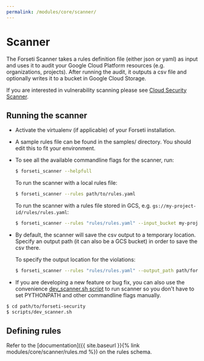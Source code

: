 ```yaml
---
permalink: /modules/core/scanner/
---
```

# Scanner

The Forseti Scanner takes a rules definition file (either json or
yaml) as input and uses it to audit your Google Cloud Platform resources (e.g.
organizations, projects). After running the audit, it outputs a csv file and
optionally writes it to a bucket in Google Cloud Storage.

If you are interested in vulnerability scanning please see [Cloud Security Scanner](https://cloud.google.com/security-scanner/).

## Running the scanner

* Activate the virtualenv (if applicable) of your Forseti installation.

* A sample rules file can be found in the samples/ directory. You should edit
  this to fit your environment.

* To see all the available commandline flags for the scanner, run:

  ```sh
  $ forseti_scanner --helpfull
  ```

  To run the scanner with a local rules file:

  ```sh
  $ forseti_scanner --rules path/to/rules.yaml
  ```

  To run the scanner with a rules file stored in GCS, e.g.
  `gs://my-project-id/rules/rules.yaml`:

  ```sh
  $ forseti_scanner --rules "rules/rules.yaml" --input_bucket my-project-id
  ```

* By default, the scanner will save the csv output to a temporary
location. Specify an output path (it can also be a GCS bucket) in order to
save the csv there.

  To specify the output location for the violations:

  ```sh
  $ forseti_scanner --rules "rules/rules.yaml" --output_path path/for/output/
  ```

* If you are developing a new feature or bug fix, you can also use the
convenience [dev_scanner.sh script](https://github.com/GoogleCloudPlatform/forseti-security/blob/master/scripts/dev_scanner.sh.sample)
to run scanner so you don't have to set PYTHONPATH and other commandline flags
manually.

```sh
$ cd path/to/forseti-security
$ scripts/dev_scanner.sh
```

## Defining rules

Refer to the [documentation]({{ site.baseurl }}{% link modules/core/scanner/rules.md %})
on the rules schema.
